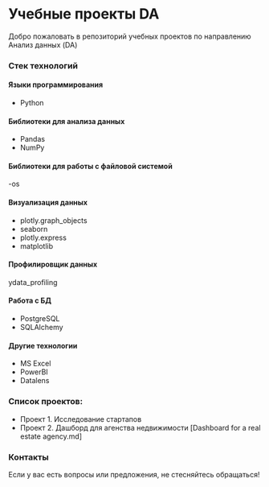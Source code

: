 # Учебные проекты DA
Добро пожаловать в репозиторий учебных проектов по направлению Анализ данных (DA)

### Стек технологий

#### Языки программирования
- Python

#### Библиотеки для анализа данных
- Pandas
- NumPy

#### Библиотеки для работы с файловой системой 
-os
#### Визуализация данных
- plotly.graph_objects
- seaborn
- plotly.express
- matplotlib

#### Профилировщик данных
ydata_profiling

#### Работа с БД
- PostgreSQL
- SQLAlchemy

#### Другие технологии
- MS Excel
- PowerBI
- Datalens

### Список проектов:
- Проект 1. Исследование стартапов
- Проект 2. Дашборд для агенства недвижимости [Dashboard for a real estate agency.md]





### Контакты
Если у вас есть вопросы или предложения, не стесняйтесь обращаться!


